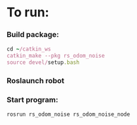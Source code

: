 # To run:
### Build package:
```Ruby
cd ~/catkin_ws
catkin_make --pkg rs_odom_noise
source devel/setup.bash
```

### Roslaunch robot

### Start program:
```Ruby
rosrun rs_odom_noise rs_odom_noise_node
```
